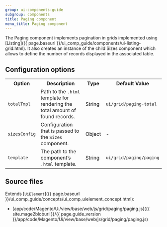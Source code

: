 ```yaml
---
group: ui-components-guide
subgroup: components
title: Paging component
menu_title: Paging component
---
```


The Paging component implements pagination in grids implemented using [Listing]({{ page.baseurl }}/ui_comp_guide/components/ui-listing-grid.html). It also creates an instance of the child Sizes component which allows to define the number of records displayed in the associated table.

## Configuration options

<table>
  <tr>
    <th>Option</th>
    <th>Description</th>
    <th>Type</th>
    <th>Default Value</th>
  </tr>
  <tr>
    <td><code>totalTmpl</code></td>
    <td>Path to the <code>.html</code> template for rendering the total amount of found records.</td>
    <td>String</td>
    <td><code>ui/grid/paging-total</code></td>
  </tr>
  <tr>
    <td><code>sizesConfig</code></td>
    <td>Configuration that is passed to the <code>Sizes</code> component.</td>
    <td>Object</td>
    <td>-</td>
  </tr>
  <tr>
    <td><code>template</code></td>
    <td>The path to the component’s <code>.html</code> template.</td>
    <td>String</td>
    <td><code>ui/grid/paging/paging</code></td>
  </tr>
</table>

## Source files

Extends [`UiElement`]({{ page.baseurl }}/ui_comp_guide/concepts/ui_comp_uielement_concept.html):

- [app/code/Magento/Ui/view/base/web/js/grid/paging/paging.js]({{ site.mage2bloburl }}/{{ page.guide_version }}/app/code/Magento/Ui/view/base/web/js/grid/paging/paging.js)
